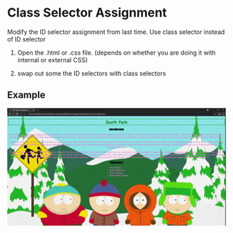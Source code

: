 # Class Selector Assignment

Modify the ID selector assignment from last time. Use class selector instead of ID selector

1. Open the .html or .css file. (depends on whether you are doing it with internal or external CSS)

2. swap out some the ID selectors with class selectors

## Example
<img src="Images/class_selector_solution_output.png">